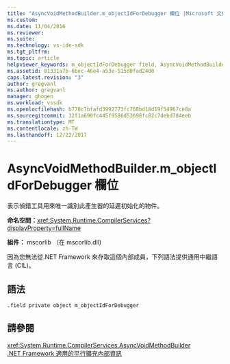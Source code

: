 ```yaml
---
title: "AsyncVoidMethodBuilder.m_objectIdForDebugger 欄位 |Microsoft 文件"
ms.custom: 
ms.date: 11/04/2016
ms.reviewer: 
ms.suite: 
ms.technology: vs-ide-sdk
ms.tgt_pltfrm: 
ms.topic: article
helpviewer_keywords: m_objectIdForDebugger field, AsyncVoidMethodBuilder structure [.NET Framework debug engines]
ms.assetid: 81331a7b-6bec-46e4-a53e-515d0fad2400
caps.latest.revision: "3"
author: gregvanl
ms.author: gregvanl
manager: ghogen
ms.workload: vssdk
ms.openlocfilehash: b778c7bfafd3992773fc768bd18d19f54967ce8a
ms.sourcegitcommit: 32f1a690fc445f9586d53698fc82c7debd784eeb
ms.translationtype: MT
ms.contentlocale: zh-TW
ms.lasthandoff: 12/22/2017
---
```

# <a name="asyncvoidmethodbuildermobjectidfordebugger-field"></a>AsyncVoidMethodBuilder.m_objectIdForDebugger 欄位
表示偵錯工具用來唯一識別此產生器的延遲初始化的物件。  
  
 **命名空間：**<xref:System.Runtime.CompilerServices?displayProperty=fullName>  
  
 **組件：** mscorlib （在 mscorlib.dll)  
  
 因為您無法從.NET Framework 來存取這個內部成員，下列語法提供通用中繼語言 (CIL)。  
  
## <a name="syntax"></a>語法  
  
```  
.field private object m_objectIdForDebugger  
```  
  
## <a name="see-also"></a>請參閱  
 <xref:System.Runtime.CompilerServices.AsyncVoidMethodBuilder>   
 [.NET Framework 適用的平行擴充內部資訊](../../extensibility/debugger/parallel-extension-internals-for-the-dotnet-framework.md)